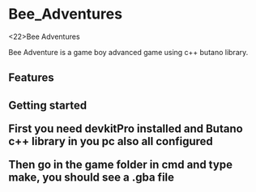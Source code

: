 # Bee_Adventures
<22>Bee Adventures
<p>Bee Adventure is a game boy advanced game using c++ butano library.
<h2>Features
<h2>Getting started
<p>First you need devkitPro installed and Butano c++ library in you pc also all configured
<p>Then go in the game folder in cmd and type make, you should see a .gba file
